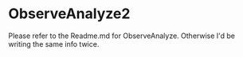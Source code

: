 # ObserveAnalyze2

Please refer to the Readme.md for ObserveAnalyze. Otherwise I'd be writing the same info twice. 

